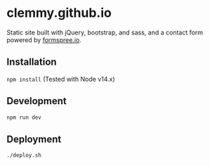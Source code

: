 # clemmy.github.io

Static site built with jQuery, bootstrap, and sass, and a contact form powered by [formspree.io](http://formspree.io/).

## Installation

`npm install` (Tested with Node v14.x)

## Development

```bash
npm run dev
```

## Deployment

```bash
./deploy.sh
```
